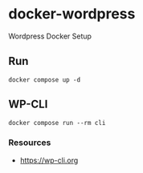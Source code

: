 # docker-wordpress
Wordpress Docker Setup

## Run
```
docker compose up -d
```

## WP-CLI
```
docker compose run --rm cli
```

### Resources 
- https://wp-cli.org
